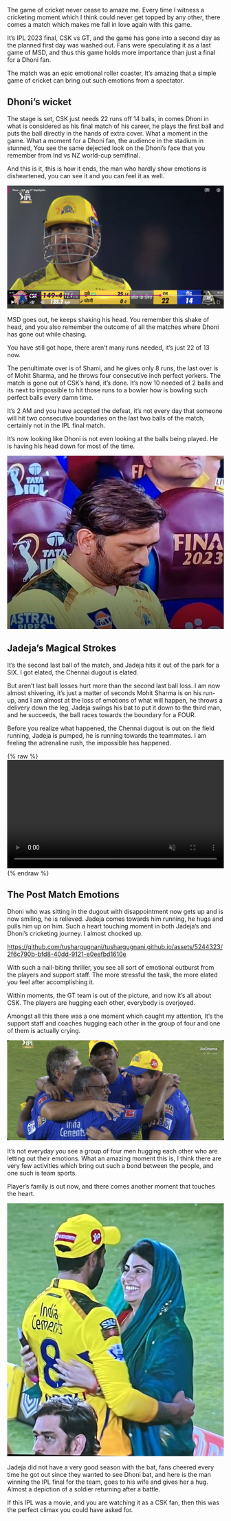 The game of cricket never cease to amaze me. Every time I witness a cricketing moment which I think could never get topped by any other, there comes a match which makes me fall in love again with this game.

It’s IPL 2023 final, CSK vs GT, and the game has gone into a second day as the planned first day was washed out. Fans were speculating it as a last game of MSD, and thus this game holds more importance than just a final for a Dhoni fan.

The match was an epic emotional roller coaster, It’s amazing that a simple game of cricket can bring out such emotions from a spectator.

## Dhoni’s wicket

The stage is set, CSK just needs 22 runs off 14 balls, in comes Dhoni in what is considered as his final match of his career, he plays the first ball and puts the ball directly in the hands of extra cover. What a moment in the game. What a moment for a Dhoni fan, the audience in the stadium in stunned, You see the same dejected look on the Dhoni’s face that you remember from Ind vs NZ world-cup semifinal.

And this is it, this is how it ends, the man who hardly show emotions is disheartened, you can see it and you can feel it as well.

![Dhoni getting dismissed](/images/dhoni-getting-dismissed.png)

MSD goes out, he keeps shaking his head. You remember this shake of head, and you also remember the outcome of all the matches where Dhoni has gone out while chasing.

You have still got hope, there aren’t many runs needed, it’s just 22 of 13 now.

The penultimate over is of Shami, and he gives only 8 runs, the last over is of Mohit Sharma, and he throws four consecutive inch perfect yorkers. The match is gone out of CSK’s hand, it’s done. It’s now 10 needed of 2 balls and its next to impossible to hit those runs to a bowler how is bowling such perfect balls every damn time.

It’s 2 AM and you have accepted the defeat, it’s not every day that someone will hit two consecutive boundaries on the last two balls of the match, certainly not in the IPL final match.

It’s now looking like Dhoni is not even looking at the balls being played. He is having his head down for most of the time.

![Dhoni getting dismissed](/images/dhoni-looking-down.jpeg)

## Jadeja’s Magical Strokes


It’s the second last ball of the match, and Jadeja hits it out of the park for a SIX. I got elated, the Chennai dugout is elated.

But aren’t last ball losses hurt more than the second last ball loss. I am now almost shivering, it’s just a matter of seconds Mohit Sharma is on his run-up, and I am almost at the loss of emotions of what will happen, he throws a delivery down the leg, Jadeja swings his bat to put it down to the third man, and he succeeds, the ball races towards the boundary for a FOUR.

Before you realize what happened, the Chennai dugout is out on the field running, Jadeja is pumped, he is running towards the teammates. I am feeling the adrenaline rush, the impossible has happened.

{% raw %}
<video width="100%" preload="auto" muted loop controls>
  <source src="/images/gt-vs-csk-2023-final-last-over.mp4" type="video/mp4">
  Your browser does not support the video tag.
</video>
{% endraw %}

## The Post Match Emotions

Dhoni who was sitting in the dugout with disappointment now gets up and is now smiling, he is relieved. Jadeja comes towards him running, he hugs and pulls him up on him. Such a heart touching moment in both Jadeja’s and Dhoni’s cricketing journey. I almost chocked up.


https://github.com/tushargugnani/tushargugnani.github.io/assets/5244323/2f6c790b-bfd8-40dd-9121-e0eefbd1610e

With such a nail-biting thriller, you see all sort of emotional outburst from the players and support staff. The more stressful the task, the more elated you feel after accomplishing it.

Within moments, the GT team is out of the picture, and now it’s all about CSK. The players are hugging each other, everybody is overjoyed.

Amongst all this there was a one moment which caught my attention, It’s the support staff and coaches hugging each other in the group of four and one of them is actually crying.

![CSK Support Staff](/images/csk-support-staff.jpeg)


It’s not everyday you see a group of four men hugging each other who are letting out their emotions. What an amazing moment this is, I think there are very few activities which bring out such a bond between the people, and one such is team sports.

Player’s family is out now, and there comes another moment that touches the heart.

![CSK Support Staff](/images/jadeja-wife-hug.jpeg)

Jadeja did not have a very good season with the bat, fans cheered every time he got out since they wanted to see Dhoni bat, and here is the man winning the IPL final for the team, goes to his wife and gives her a hug. Almost a depiction of a soldier returning after a battle.

If this IPL was a movie, and you are watching it as a CSK fan, then this was the perfect climax you could have asked for.


